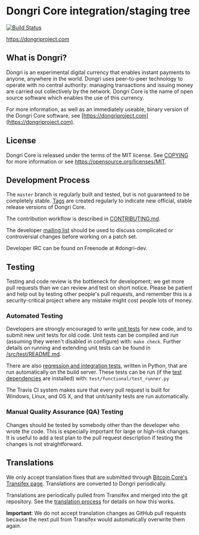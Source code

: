 Dongri Core integration/staging tree
=====================================

[![Build Status](https://travis-ci.org/dongriproject/dongri.svg?branch=master)](https://travis-ci.org/dongriproject/dongri)

https://dongriproject.com

What is Dongri?
----------------

Dongri is an experimental digital currency that enables instant payments to
anyone, anywhere in the world. Dongri uses peer-to-peer technology to operate
with no central authority: managing transactions and issuing money are carried
out collectively by the network. Dongri Core is the name of open source
software which enables the use of this currency.

For more information, as well as an immediately useable, binary version of
the Dongri Core software, see [https://dongriproject.com](https://dongriproject.com).

License
-------

Dongri Core is released under the terms of the MIT license. See [COPYING](COPYING) for more
information or see https://opensource.org/licenses/MIT.

Development Process
-------------------

The `master` branch is regularly built and tested, but is not guaranteed to be
completely stable. [Tags](https://github.com/dongriproject/dongri/tags) are created
regularly to indicate new official, stable release versions of Dongri Core.

The contribution workflow is described in [CONTRIBUTING.md](CONTRIBUTING.md).

The developer [mailing list](https://groups.google.com/forum/#!forum/dongri-dev)
should be used to discuss complicated or controversial changes before working
on a patch set.

Developer IRC can be found on Freenode at #dongri-dev.

Testing
-------

Testing and code review is the bottleneck for development; we get more pull
requests than we can review and test on short notice. Please be patient and help out by testing
other people's pull requests, and remember this is a security-critical project where any mistake might cost people
lots of money.

### Automated Testing

Developers are strongly encouraged to write [unit tests](src/test/README.md) for new code, and to
submit new unit tests for old code. Unit tests can be compiled and run
(assuming they weren't disabled in configure) with: `make check`. Further details on running
and extending unit tests can be found in [/src/test/README.md](/src/test/README.md).

There are also [regression and integration tests](/test), written
in Python, that are run automatically on the build server.
These tests can be run (if the [test dependencies](/test) are installed) with: `test/functional/test_runner.py`

The Travis CI system makes sure that every pull request is built for Windows, Linux, and OS X, and that unit/sanity tests are run automatically.

### Manual Quality Assurance (QA) Testing

Changes should be tested by somebody other than the developer who wrote the
code. This is especially important for large or high-risk changes. It is useful
to add a test plan to the pull request description if testing the changes is
not straightforward.

Translations
------------

We only accept translation fixes that are submitted through [Bitcoin Core's Transifex page](https://www.transifex.com/projects/p/bitcoin/).
Translations are converted to Dongri periodically.

Translations are periodically pulled from Transifex and merged into the git repository. See the
[translation process](doc/translation_process.md) for details on how this works.

**Important**: We do not accept translation changes as GitHub pull requests because the next
pull from Transifex would automatically overwrite them again.
